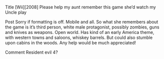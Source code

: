 Title
[Wii][2008] Please help my aunt remember this game she’d watch my Uncle play

Post
Sorry if formatting is off. Mobile and all. So what she remembers about the game is it’s third person, white male protagonist, possibly zombies, guns and knives as weapons. Open world. Has kind of an early America theme, with western towns and saloons, whiskey barrels. But  could also stumble upon cabins in the woods. Any help would be much appreciated!

Comment
Resident evil 4?
